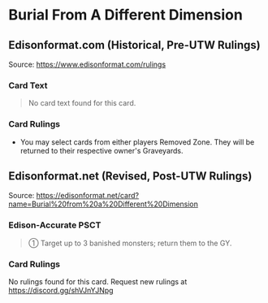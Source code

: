 # Burial From A Different Dimension

## Edisonformat.com (Historical, Pre-UTW Rulings)

Source: https://www.edisonformat.com/rulings

### Card Text

> No card text found for this card.

### Card Rulings

*   You may select cards from either players Removed Zone. They will be returned to their respective owner's Graveyards.

## Edisonformat.net (Revised, Post-UTW Rulings)

Source: https://edisonformat.net/card?name=Burial%20from%20a%20Different%20Dimension

### Edison-Accurate PSCT

> ① Target up to 3 banished monsters; return them to the GY.

### Card Rulings

No rulings found for this card. Request new rulings at https://discord.gg/shVJnYJNpg
            